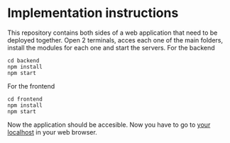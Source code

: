 # Implementation instructions
This repository contains both sides of a web application that need to be deployed together.
Open 2 terminals, acces each one of the main folders, install the modules for each one and start the servers.
For the backend

    cd backend
    npm install
    npm start
    
For the frontend

    cd frontend
    npm install
    npm start
Now the application should be accesible. Now you have to go to [your localhost](http://localhost:3000/) in your web browser.